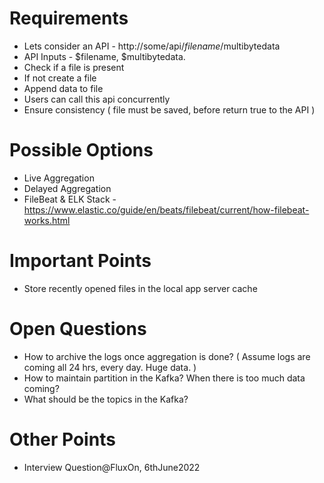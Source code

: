 # Requirements
- Lets consider an API - http://some/api/$filename/$multibytedata
- API Inputs - $filename, $multibytedata.
- Check if a file is present
- If not create a file
- Append data to file
- Users can call this api concurrently
- Ensure consistency ( file must be saved, before return true to the API )

# Possible Options
- Live Aggregation
- Delayed Aggregation
- FileBeat & ELK Stack - https://www.elastic.co/guide/en/beats/filebeat/current/how-filebeat-works.html

# Important Points
- Store recently opened files in the local app server cache
  
# Open Questions
- How to archive the logs once aggregation is done? ( Assume logs are coming all 24 hrs, every day. Huge data. )
- How to maintain partition in the Kafka? When there is too much data coming?
- What should be the topics in the Kafka?
  
# Other Points
- Interview Question@FluxOn, 6thJune2022
